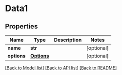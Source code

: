 # Data1

## Properties
Name | Type | Description | Notes
------------ | ------------- | ------------- | -------------
**name** | **str** |  | [optional] 
**options** | [**Options**](Options.md) |  | [optional] 

[[Back to Model list]](../README.md#documentation-for-models) [[Back to API list]](../README.md#documentation-for-api-endpoints) [[Back to README]](../README.md)


